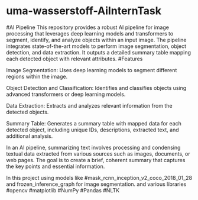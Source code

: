 # uma-wasserstoff-AiInternTask
#AI Pipeline
This repository provides a robust AI pipeline for image processing that leverages deep learning models and transformers to segment, identify, and analyze objects within an input image. The pipeline integrates state-of-the-art models to perform image segmentation, object detection, and data extraction. It outputs a detailed summary table mapping each detected object with relevant attributes.
#Features


Image Segmentation: Uses deep learning models to segment different regions within the image.

Object Detection and Classification: Identifies and classifies objects using advanced transformers or deep learning models.

Data Extraction: Extracts and analyzes relevant information from the detected objects.

Summary Table: Generates a summary table with mapped data for each detected object, including unique IDs, descriptions, extracted text, and additional analysis.

In an AI pipeline, summarizing text involves processing and condensing textual data extracted from various sources such as images, documents, or web pages. The goal is to create a brief, coherent summary that captures the key points and essential information.

In this project using models like #mask_rcnn_inception_v2_coco_2018_01_28 and frozen_inference_graph for image segmentation. and various libraries
#opencv
#matplotlib
#NumPy
#Pandas
#NLTK
